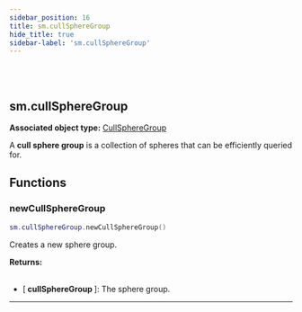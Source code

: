 ```yaml
---
sidebar_position: 16
title: sm.cullSphereGroup
hide_title: true
sidebar-label: 'sm.cullSphereGroup'
---
```


<br></br>

## sm.cullSphereGroup

**Associated object type:** [CullSphereGroup](/docs/Game-Script-Environment/Userdata/CullSphereGroup)

A <strong>cull sphere group</strong> is a collection of spheres that can be efficiently queried for. 

## Functions

### newCullSphereGroup

```lua
sm.cullSphereGroup.newCullSphereGroup()
```

Creates a new sphere group.

<strong>Returns:</strong> <br></br>

- [<strong> cullSphereGroup </strong>]: The sphere group.

---





















